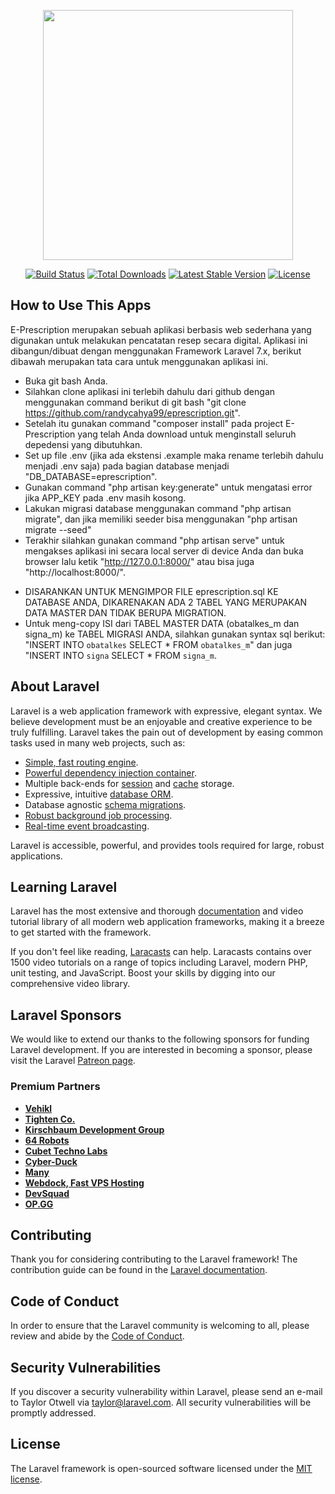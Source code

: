 <p align="center"><a href="https://laravel.com" target="_blank"><img src="https://raw.githubusercontent.com/laravel/art/master/logo-lockup/5%20SVG/2%20CMYK/1%20Full%20Color/laravel-logolockup-cmyk-red.svg" width="400"></a></p>

<p align="center">
<a href="https://travis-ci.org/laravel/framework"><img src="https://travis-ci.org/laravel/framework.svg" alt="Build Status"></a>
<a href="https://packagist.org/packages/laravel/framework"><img src="https://poser.pugx.org/laravel/framework/d/total.svg" alt="Total Downloads"></a>
<a href="https://packagist.org/packages/laravel/framework"><img src="https://poser.pugx.org/laravel/framework/v/stable.svg" alt="Latest Stable Version"></a>
<a href="https://packagist.org/packages/laravel/framework"><img src="https://poser.pugx.org/laravel/framework/license.svg" alt="License"></a>
</p>


## How to Use This Apps

E-Prescription merupakan sebuah aplikasi berbasis web sederhana yang digunakan untuk melakukan pencatatan resep secara digital. Aplikasi ini dibangun/dibuat dengan menggunakan Framework Laravel 7.x, berikut dibawah merupakan tata cara untuk menggunakan aplikasi ini.

- Buka git bash Anda.
- Silahkan clone aplikasi ini terlebih dahulu dari github dengan menggunakan command berikut di git bash "git clone https://github.com/randycahya99/eprescription.git".
- Setelah itu gunakan command "composer install" pada project E-Prescription yang telah Anda download untuk menginstall seluruh depedensi yang dibutuhkan.
- Set up  file .env (jika ada ekstensi .example maka rename terlebih dahulu menjadi .env saja) pada bagian database menjadi "DB_DATABASE=eprescription".
- Gunakan command "php artisan key:generate" untuk mengatasi error jika APP_KEY pada .env masih kosong.
- Lakukan migrasi database menggunakan command "php artisan migrate", dan jika memiliki seeder bisa menggunakan "php artisan migrate --seed"
- Terakhir silahkan gunakan command "php artisan serve" untuk mengakses aplikasi ini secara local server di device Anda dan buka browser lalu ketik "http://127.0.0.1:8000/" atau bisa juga "http://localhost:8000/".


* DISARANKAN UNTUK MENGIMPOR FILE eprescription.sql KE DATABASE ANDA, DIKARENAKAN ADA 2 TABEL YANG MERUPAKAN DATA MASTER DAN TIDAK BERUPA MIGRATION.
* Untuk meng-copy ISI dari TABEL MASTER DATA (obatalkes_m dan signa_m) ke TABEL MIGRASI ANDA, silahkan gunakan syntax sql berikut: "INSERT INTO `obatalkes` SELECT * FROM `obatalkes_m`" dan juga "INSERT INTO `signa` SELECT * FROM `signa_m`.

## About Laravel

Laravel is a web application framework with expressive, elegant syntax. We believe development must be an enjoyable and creative experience to be truly fulfilling. Laravel takes the pain out of development by easing common tasks used in many web projects, such as:

- [Simple, fast routing engine](https://laravel.com/docs/routing).
- [Powerful dependency injection container](https://laravel.com/docs/container).
- Multiple back-ends for [session](https://laravel.com/docs/session) and [cache](https://laravel.com/docs/cache) storage.
- Expressive, intuitive [database ORM](https://laravel.com/docs/eloquent).
- Database agnostic [schema migrations](https://laravel.com/docs/migrations).
- [Robust background job processing](https://laravel.com/docs/queues).
- [Real-time event broadcasting](https://laravel.com/docs/broadcasting).

Laravel is accessible, powerful, and provides tools required for large, robust applications.

## Learning Laravel

Laravel has the most extensive and thorough [documentation](https://laravel.com/docs) and video tutorial library of all modern web application frameworks, making it a breeze to get started with the framework.

If you don't feel like reading, [Laracasts](https://laracasts.com) can help. Laracasts contains over 1500 video tutorials on a range of topics including Laravel, modern PHP, unit testing, and JavaScript. Boost your skills by digging into our comprehensive video library.

## Laravel Sponsors

We would like to extend our thanks to the following sponsors for funding Laravel development. If you are interested in becoming a sponsor, please visit the Laravel [Patreon page](https://patreon.com/taylorotwell).

### Premium Partners

- **[Vehikl](https://vehikl.com/)**
- **[Tighten Co.](https://tighten.co)**
- **[Kirschbaum Development Group](https://kirschbaumdevelopment.com)**
- **[64 Robots](https://64robots.com)**
- **[Cubet Techno Labs](https://cubettech.com)**
- **[Cyber-Duck](https://cyber-duck.co.uk)**
- **[Many](https://www.many.co.uk)**
- **[Webdock, Fast VPS Hosting](https://www.webdock.io/en)**
- **[DevSquad](https://devsquad.com)**
- **[OP.GG](https://op.gg)**

## Contributing

Thank you for considering contributing to the Laravel framework! The contribution guide can be found in the [Laravel documentation](https://laravel.com/docs/contributions).

## Code of Conduct

In order to ensure that the Laravel community is welcoming to all, please review and abide by the [Code of Conduct](https://laravel.com/docs/contributions#code-of-conduct).

## Security Vulnerabilities

If you discover a security vulnerability within Laravel, please send an e-mail to Taylor Otwell via [taylor@laravel.com](mailto:taylor@laravel.com). All security vulnerabilities will be promptly addressed.

## License

The Laravel framework is open-sourced software licensed under the [MIT license](https://opensource.org/licenses/MIT).

